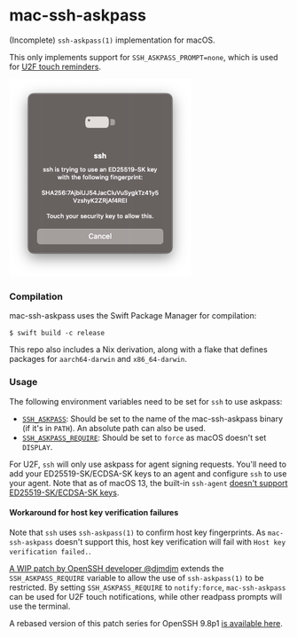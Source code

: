 # mac-ssh-askpass

(Incomplete) `ssh-askpass(1)` implementation for macOS.

This only implements support for `SSH_ASKPASS_PROMPT=none`, which is used for
[U2F touch reminders][1].

<img src="/.github/readme/screenshot.png" alt="Screenshot of mac-ssh-askpass U2F touch reminder" width="328">

### Compilation

mac-ssh-askpass uses the Swift Package Manager for compilation:

```shell
$ swift build -c release
```

This repo also includes a Nix derivation, along with a flake that defines
packages for `aarch64-darwin` and `x86_64-darwin`.

### Usage

The following environment variables need to be set for `ssh` to use askpass:

- [`SSH_ASKPASS`][3]:         Should be set to the name of the mac-ssh-askpass
                              binary (if it's in `PATH`). An absolute path can
                              also be used.
- [`SSH_ASKPASS_REQUIRE`][3]: Should be set to `force` as macOS doesn't set
						      `DISPLAY`.

For U2F, `ssh` will only use askpass for agent signing requests. You'll need to
add your ED25519-SK/ECDSA-SK keys to an agent and configure `ssh` to use your
agent. Note that as of macOS 13, the built-in `ssh-agent` [doesn't support
ED25519-SK/ECDSA-SK keys][4].

#### Workaround for host key verification failures

Note that `ssh` uses `ssh-askpass(1)` to confirm host key fingerprints. As
`mac-ssh-askpass` doesn't support this, host key verification will fail with
`Host key verification failed.`.

[A WIP patch by OpenSSH developer @djmdjm][5] extends the `SSH_ASKPASS_REQUIRE`
variable to allow the use of `ssh-askpass(1)` to be restricted. By setting
`SSH_ASKPASS_REQUIRE` to `notify:force`, `mac-ssh-askpass` can be used for U2F
touch notifications, while other readpass prompts will use the terminal.

A rebased version of this patch series for OpenSSH 9.8p1 [is available here][6].

[1]: https://lists.mindrot.org/pipermail/openssh-unix-dev/2019-November/038032.html
[2]: https://www.swift.org/package-manager/
[3]: https://man.openbsd.org/ssh-add.1#DISPLAY
[4]: https://developer.apple.com/forums/thread/698683
[5]: https://github.com/djmdjm/openssh-wip/pull/21
[6]: https://gist.github.com/al3xtjames/5ae94de6463c7bf147406e0b3b429f79
